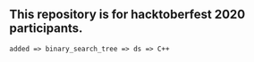 ## This repository is for hacktoberfest 2020 participants.


``added => binary_search_tree => ds => C++``
